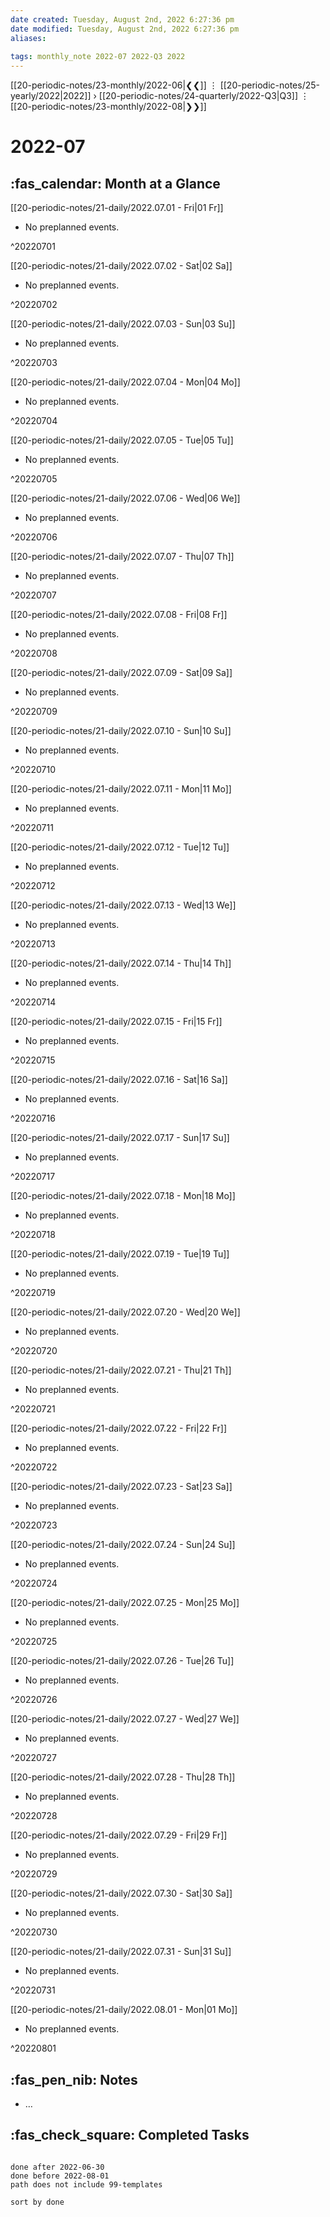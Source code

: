 ```yaml
---
date created: Tuesday, August 2nd, 2022 6:27:36 pm
date modified: Tuesday, August 2nd, 2022 6:27:36 pm
aliases: 
 
tags: monthly_note 2022-07 2022-Q3 2022 
---
```


[[20-periodic-notes/23-monthly/2022-06|❮❮]] ⋮ [[20-periodic-notes/25-yearly/2022|2022]] › [[20-periodic-notes/24-quarterly/2022-Q3|Q3]] ⋮ [[20-periodic-notes/23-monthly/2022-08|❯❯]]

# 2022-07

## :fas_calendar: Month at a Glance
[[20-periodic-notes/21-daily/2022.07.01 - Fri|01 Fr]]
- No preplanned events.

^20220701

[[20-periodic-notes/21-daily/2022.07.02 - Sat|02 Sa]]
- No preplanned events.

^20220702

[[20-periodic-notes/21-daily/2022.07.03 - Sun|03 Su]]
- No preplanned events.

^20220703

[[20-periodic-notes/21-daily/2022.07.04 - Mon|04 Mo]]
- No preplanned events.

^20220704

[[20-periodic-notes/21-daily/2022.07.05 - Tue|05 Tu]]
- No preplanned events.

^20220705

[[20-periodic-notes/21-daily/2022.07.06 - Wed|06 We]]
- No preplanned events.

^20220706

[[20-periodic-notes/21-daily/2022.07.07 - Thu|07 Th]]
- No preplanned events.

^20220707

[[20-periodic-notes/21-daily/2022.07.08 - Fri|08 Fr]]
- No preplanned events.

^20220708

[[20-periodic-notes/21-daily/2022.07.09 - Sat|09 Sa]]
- No preplanned events.

^20220709

[[20-periodic-notes/21-daily/2022.07.10 - Sun|10 Su]]
- No preplanned events.

^20220710

[[20-periodic-notes/21-daily/2022.07.11 - Mon|11 Mo]]
- No preplanned events.

^20220711

[[20-periodic-notes/21-daily/2022.07.12 - Tue|12 Tu]]
- No preplanned events.

^20220712

[[20-periodic-notes/21-daily/2022.07.13 - Wed|13 We]]
- No preplanned events.

^20220713

[[20-periodic-notes/21-daily/2022.07.14 - Thu|14 Th]]
- No preplanned events.

^20220714

[[20-periodic-notes/21-daily/2022.07.15 - Fri|15 Fr]]
- No preplanned events.

^20220715

[[20-periodic-notes/21-daily/2022.07.16 - Sat|16 Sa]]
- No preplanned events.

^20220716

[[20-periodic-notes/21-daily/2022.07.17 - Sun|17 Su]]
- No preplanned events.

^20220717

[[20-periodic-notes/21-daily/2022.07.18 - Mon|18 Mo]]
- No preplanned events.

^20220718

[[20-periodic-notes/21-daily/2022.07.19 - Tue|19 Tu]]
- No preplanned events.

^20220719

[[20-periodic-notes/21-daily/2022.07.20 - Wed|20 We]]
- No preplanned events.

^20220720

[[20-periodic-notes/21-daily/2022.07.21 - Thu|21 Th]]
- No preplanned events.

^20220721

[[20-periodic-notes/21-daily/2022.07.22 - Fri|22 Fr]]
- No preplanned events.

^20220722

[[20-periodic-notes/21-daily/2022.07.23 - Sat|23 Sa]]
- No preplanned events.

^20220723

[[20-periodic-notes/21-daily/2022.07.24 - Sun|24 Su]]
- No preplanned events.

^20220724

[[20-periodic-notes/21-daily/2022.07.25 - Mon|25 Mo]]
- No preplanned events.

^20220725

[[20-periodic-notes/21-daily/2022.07.26 - Tue|26 Tu]]
- No preplanned events.

^20220726

[[20-periodic-notes/21-daily/2022.07.27 - Wed|27 We]]
- No preplanned events.

^20220727

[[20-periodic-notes/21-daily/2022.07.28 - Thu|28 Th]]
- No preplanned events.

^20220728

[[20-periodic-notes/21-daily/2022.07.29 - Fri|29 Fr]]
- No preplanned events.

^20220729

[[20-periodic-notes/21-daily/2022.07.30 - Sat|30 Sa]]
- No preplanned events.

^20220730

[[20-periodic-notes/21-daily/2022.07.31 - Sun|31 Su]]
- No preplanned events.

^20220731

[[20-periodic-notes/21-daily/2022.08.01 - Mon|01 Mo]]
- No preplanned events.

^20220801

## :fas_pen_nib: Notes
- …


## :fas_check_square: Completed Tasks
```tasks

done after 2022-06-30
done before 2022-08-01
path does not include 99-templates

sort by done
```